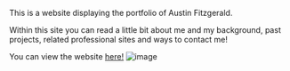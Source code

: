 This is a website displaying the portfolio of Austin Fitzgerald.

Within this site you can read a little bit about me and my background, past projects, related professional sites and ways to contact me!

You can view the website [here!](https://afitzgerald95.github.io/AF-Full-Stack-Portfolio/)
![image](https://github.com/AFitzgerald95/Portfolio/blob/main/Assets/Images/Screenshot%202023-11-21%20at%2000.46.15.png)
